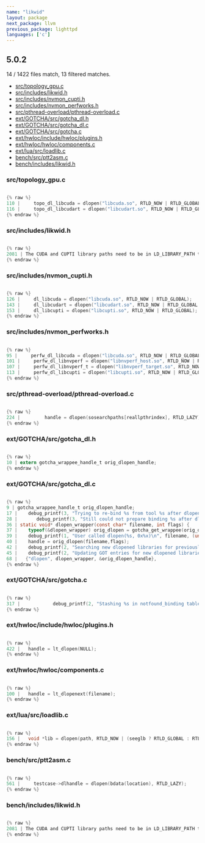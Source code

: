 ```yaml
---
name: "likwid"
layout: package
next_package: llvm
previous_package: lighttpd
languages: ['c']
---
```

## 5.0.2
14 / 1422 files match, 13 filtered matches.

 - [src/topology_gpu.c](#srctopology_gpuc)
 - [src/includes/likwid.h](#srcincludeslikwidh)
 - [src/includes/nvmon_cupti.h](#srcincludesnvmon_cuptih)
 - [src/includes/nvmon_perfworks.h](#srcincludesnvmon_perfworksh)
 - [src/pthread-overload/pthread-overload.c](#srcpthread-overloadpthread-overloadc)
 - [ext/GOTCHA/src/gotcha_dl.h](#extgotchasrcgotcha_dlh)
 - [ext/GOTCHA/src/gotcha_dl.c](#extgotchasrcgotcha_dlc)
 - [ext/GOTCHA/src/gotcha.c](#extgotchasrcgotchac)
 - [ext/hwloc/include/hwloc/plugins.h](#exthwlocincludehwlocpluginsh)
 - [ext/hwloc/hwloc/components.c](#exthwlochwloccomponentsc)
 - [ext/lua/src/loadlib.c](#extluasrcloadlibc)
 - [bench/src/ptt2asm.c](#benchsrcptt2asmc)
 - [bench/includes/likwid.h](#benchincludeslikwidh)

### src/topology_gpu.c

```c

{% raw %}
110 |     topo_dl_libcuda = dlopen("libcuda.so", RTLD_NOW | RTLD_GLOBAL);
116 |     topo_dl_libcudart = dlopen("libcudart.so", RTLD_NOW | RTLD_GLOBAL | RTLD_NODELETE);
{% endraw %}

```
### src/includes/likwid.h

```c

{% raw %}
2081 | The CUDA and CUPTI library paths need to be in LD_LIBRARY_PATH to be found by dlopen.
{% endraw %}

```
### src/includes/nvmon_cupti.h

```c

{% raw %}
126 |     dl_libcuda = dlopen("libcuda.so", RTLD_NOW | RTLD_GLOBAL);
143 |     dl_libcudart = dlopen("libcudart.so", RTLD_NOW | RTLD_GLOBAL | RTLD_NODELETE);
153 |     dl_libcupti = dlopen("libcupti.so", RTLD_NOW | RTLD_GLOBAL);
{% endraw %}

```
### src/includes/nvmon_perfworks.h

```c

{% raw %}
95 |     perfw_dl_libcuda = dlopen("libcuda.so", RTLD_NOW | RTLD_GLOBAL);
101 |     perfw_dl_libnvperf = dlopen("libnvperf_host.so", RTLD_NOW | RTLD_GLOBAL);
107 |     perfw_dl_libnvperf_t = dlopen("libnvperf_target.so", RTLD_NOW | RTLD_GLOBAL);
113 |     perfw_dl_libcupti = dlopen("libcupti.so", RTLD_NOW | RTLD_GLOBAL);
{% endraw %}

```
### src/pthread-overload/pthread-overload.c

```c

{% raw %}
224 |         handle = dlopen(sosearchpaths[reallpthrindex], RTLD_LAZY);
{% endraw %}

```
### ext/GOTCHA/src/gotcha_dl.h

```c

{% raw %}
10 | extern gotcha_wrappee_handle_t orig_dlopen_handle;
{% endraw %}

```
### ext/GOTCHA/src/gotcha_dl.c

```c

{% raw %}
9 | gotcha_wrappee_handle_t orig_dlopen_handle;
17 |    debug_printf(3, "Trying to re-bind %s from tool %s after dlopen\n",
28 |       debug_printf(3, "Still could not prepare binding %s after dlopen\n", binding->user_binding->name);
36 | static void* dlopen_wrapper(const char* filename, int flags) {
37 |    typeof(&dlopen_wrapper) orig_dlopen = gotcha_get_wrappee(orig_dlopen_handle);
39 |    debug_printf(1, "User called dlopen(%s, 0x%x)\n", filename, (unsigned int) flags);
40 |    handle = orig_dlopen(filename,flags);
42 |    debug_printf(2, "Searching new dlopened libraries for previously-not-found exports\n");
45 |    debug_printf(2, "Updating GOT entries for new dlopened libraries\n");
68 |   {"dlopen", dlopen_wrapper, &orig_dlopen_handle},
{% endraw %}

```
### ext/GOTCHA/src/gotcha.c

```c

{% raw %}
317 |            debug_printf(2, "Stashing %s in notfound_binding table to re-lookup on dlopens\n",
{% endraw %}

```
### ext/hwloc/include/hwloc/plugins.h

```c

{% raw %}
422 |   handle = lt_dlopen(NULL);
{% endraw %}

```
### ext/hwloc/hwloc/components.c

```c

{% raw %}
100 |   handle = lt_dlopenext(filename);
{% endraw %}

```
### ext/lua/src/loadlib.c

```c

{% raw %}
156 |   void *lib = dlopen(path, RTLD_NOW | (seeglb ? RTLD_GLOBAL : RTLD_LOCAL));
{% endraw %}

```
### bench/src/ptt2asm.c

```c

{% raw %}
561 |     testcase->dlhandle = dlopen(bdata(location), RTLD_LAZY);
{% endraw %}

```
### bench/includes/likwid.h

```c

{% raw %}
2081 | The CUDA and CUPTI library paths need to be in LD_LIBRARY_PATH to be found by dlopen.
{% endraw %}

```